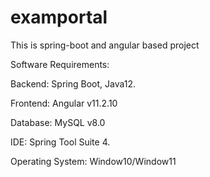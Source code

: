 # examportal
This is spring-boot and angular based project

Software Requirements:

Backend: Spring Boot, Java12.

Frontend: Angular v11.2.10

Database: MySQL v8.0

IDE: Spring Tool Suite 4.

Operating System: Window10/Window11
